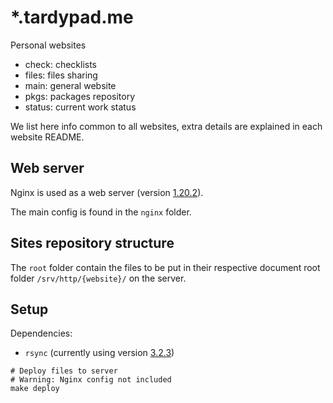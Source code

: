 # *.tardypad.me

Personal websites

- check: checklists
- files: files sharing
- main: general website
- pkgs: packages repository
- status: current work status

We list here info common to all websites, extra details are explained in each website README.

## Web server

Nginx is used as a web server
(version [1.20.2](http://hg.nginx.org/nginx/rev/release-1.20.2)).

The main config is found in the `nginx` folder.

## Sites repository structure

The `root` folder contain the files to be put in their respective document root
folder `/srv/http/{website}/` on the server.

## Setup

Dependencies:
- `rsync` (currently using version [3.2.3](https://git.samba.org/?p=rsync.git;a=tag;h=refs/tags/v3.2.3))

```shell
# Deploy files to server
# Warning: Nginx config not included
make deploy
```
